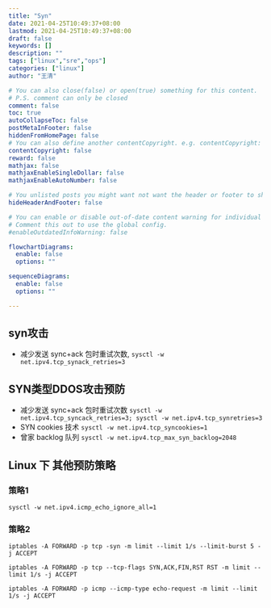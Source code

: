 ```yaml
---
title: "Syn"
date: 2021-04-25T10:49:37+08:00
lastmod: 2021-04-25T10:49:37+08:00
draft: false
keywords: []
description: ""
tags: ["linux","sre","ops"]
categories: ["linux"]
author: "王清"

# You can also close(false) or open(true) something for this content.
# P.S. comment can only be closed
comment: false
toc: true
autoCollapseToc: false
postMetaInFooter: false
hiddenFromHomePage: false
# You can also define another contentCopyright. e.g. contentCopyright: "This is another copyright."
contentCopyright: false
reward: false
mathjax: false
mathjaxEnableSingleDollar: false
mathjaxEnableAutoNumber: false

# You unlisted posts you might want not want the header or footer to show
hideHeaderAndFooter: false

# You can enable or disable out-of-date content warning for individual post.
# Comment this out to use the global config.
#enableOutdatedInfoWarning: false

flowchartDiagrams:
  enable: false
  options: ""

sequenceDiagrams: 
  enable: false
  options: ""

---
```


## syn攻击

* 减少发送 sync+ack 包时重试次数, `sysctl -w net.ipv4.tcp_synack_retries=3`

##  SYN类型DDOS攻击预防

* 减少发送 sync+ack 包时重试次数 `sysctl -w net.ipv4.tcp_syncack_retries=3; sysctl -w net.ipv4.tcp_synretries=3`
* SYN cookies 技术 `sysctl -w net.ipv4.tcp_syncookies=1`
* 曾家 backlog 队列 `sysctl -w net.ipv4.tcp_max_syn_backlog=2048`

## Linux 下 其他预防策略

### 策略1 

`sysctl -w net.ipv4.icmp_echo_ignore_all=1`

### 策略2

`iptables -A FORWARD -p tcp -syn -m limit --limit 1/s --limit-burst 5 -j ACCEPT`

`iptables -A FORWARD -p tcp --tcp-flags SYN,ACK,FIN,RST RST -m limit --limit 1/s -j ACCEPT`

`iptables -A FORWARD -p icmp --icmp-type echo-request -m limit --limit 1/s -j ACCEPT`


